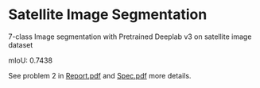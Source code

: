 # Satellite Image Segmentation

7-class Image segmentation with Pretrained Deeplab v3 on satellite image dataset

mIoU: 0.7438

See problem 2 in [Report.pdf](./Report.pdf) and [Spec.pdf](Spec.pdf)  more details.
